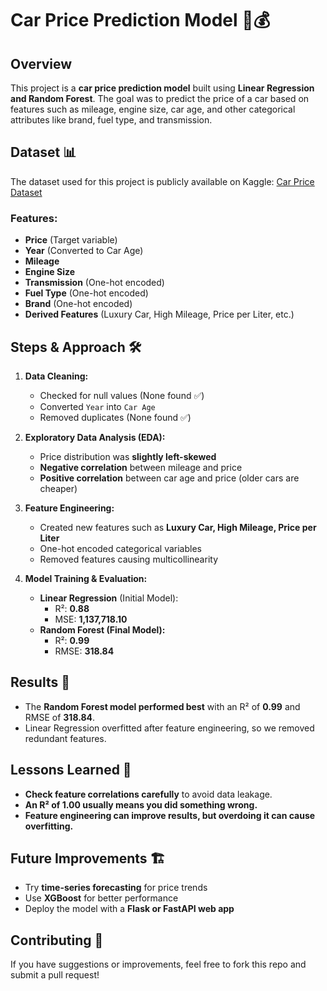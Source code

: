 # Car Price Prediction Model 🚗💰

## Overview
This project is a **car price prediction model** built using **Linear Regression and Random Forest**. The goal was to predict the price of a car based on features such as mileage, engine size, car age, and other categorical attributes like brand, fuel type, and transmission.

## Dataset 📊
The dataset used for this project is publicly available on Kaggle:
[Car Price Dataset](https://www.kaggle.com/datasets/asinow/car-price-dataset)

### Features:
- **Price** (Target variable)
- **Year** (Converted to Car Age)
- **Mileage**
- **Engine Size**
- **Transmission** (One-hot encoded)
- **Fuel Type** (One-hot encoded)
- **Brand** (One-hot encoded)
- **Derived Features** (Luxury Car, High Mileage, Price per Liter, etc.)

## Steps & Approach 🛠️
1. **Data Cleaning:**
   - Checked for null values (None found ✅)
   - Converted `Year` into `Car Age`
   - Removed duplicates (None found ✅)

2. **Exploratory Data Analysis (EDA):**
   - Price distribution was **slightly left-skewed**
   - **Negative correlation** between mileage and price
   - **Positive correlation** between car age and price (older cars are cheaper)

3. **Feature Engineering:**
   - Created new features such as **Luxury Car, High Mileage, Price per Liter**
   - One-hot encoded categorical variables
   - Removed features causing multicollinearity

4. **Model Training & Evaluation:**
   - **Linear Regression** (Initial Model):
     - R²: **0.88**
     - MSE: **1,137,718.10**
   - **Random Forest (Final Model):**
     - R²: **0.99**
     - RMSE: **318.84**

## Results 🚀
- The **Random Forest model performed best** with an R² of **0.99** and RMSE of **318.84**.
- Linear Regression overfitted after feature engineering, so we removed redundant features.

## Lessons Learned 📌
- **Check feature correlations carefully** to avoid data leakage.
- **An R² of 1.00 usually means you did something wrong.**
- **Feature engineering can improve results, but overdoing it can cause overfitting.**

## Future Improvements 🏗️
- Try **time-series forecasting** for price trends
- Use **XGBoost** for better performance
- Deploy the model with a **Flask or FastAPI web app**

## Contributing 🤝
If you have suggestions or improvements, feel free to fork this repo and submit a pull request!
